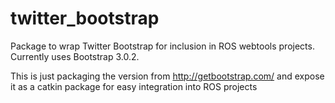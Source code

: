 twitter_bootstrap
=====================

Package to wrap Twitter Bootstrap for inclusion in ROS webtools projects. Currently uses Bootstrap 3.0.2.

This is just packaging the version from http://getbootstrap.com/ and expose it as a catkin package for easy integration into ROS projects
